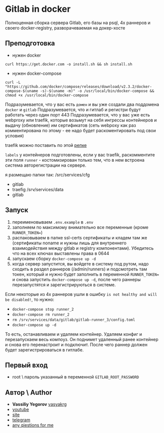 # Gitlab in docker

Полноценная сборка сервера Gitlab, его базы на psql, 4х раннеров и своего docker-registry, разворачеваемая на докер-хосте

## Преподготовка

- нужен docker

```
curl https://get.docker.com -o install.sh && sh install.sh
```

- нужен docker-compose

```
curl -L "https://github.com/docker/compose/releases/download/v2.3.2/docker-compose-$(uname -s)-$(uname -m)" -o /usr/local/bin/docker-compose && chmod +x /usr/local/bin/docker-compose
```

Подразумевается, что у вас есть `домен` и вы уже создали два поддомена `docker` и `gitlab`
Подразумевается, что и гитлаб и регистри будут работать через один порт 443
Подразумевается, что у вас уже есть webproxy или traefik, которые возьмут на себя ингрессы контейнеров и выдачу (обновление) им сертификатов
(сеть webpоxy как раз комментирована по этому - ее надо будет раскоментировать под свои условия)

traefik можно поставить по этой [репке](https://github.com/vasyakrg/traefik)

`labels` у контейнеров подготовлены, если у вас traefik, раскомментите эти поля
`runner` - костомизирован только тем, что в нем встроена система авторегистрации на сервере.

я размещаю папки так:
/src/services/cfg
 - gitlab
 - traefig
/srv/services/data
 - gitlab

## Запуск

1. переименовываем `.env.example` в `.env`
2. заполняем по максимому внимательно все переменные (кроме `RUNNER_TOKEN=`)
3. распаковываем в папке ssl-certs сертификаты и кладем там же (сертификаты noname и нужны лишь для внутреннего взаимодействия между gitlab и registry компонентами). Убедитесь что на всех ключах выставлены права в 0644
4. запускаем сборку `docker-compose up -d`
5. когда сервер запустится, вы войдете в систему под рутом, надо сходить в раздел раннеров (/admin/runners) и подсмотреть там токен, который и нужно будет заполнить в переменной `RUNNER_TOKEN=` и снова запустить `docker-compose up -d`, после чего раннеры перезапустятся и зарегистрируються в системе.

Если некоторые из 4х раннеров ушли в ошибку `is not healthy and will be disabled!`, то нужно:
- `docker-compose stop runner_2`
- `docker-compose rm runner_2`
- `rm /srv/services/data/gitlab/gitlab-runner_3/config.toml`
- `docker-compose up -d`

То есть, останавливаем и удаляем контейнер. Удаляем конфиг и перезапускаем весь компоуз.
Он поднимет удаленный ранее контейнер и снова его перенастроит и подключит.
После чего раннер должен будет зарегистрироваться в гитлабе.

## Первый вход

- root \ пароль указанный в переменной `GITLAB_ROOT_PASSWORD`

## Автор \ Author

- **Vassiliy Yegorov** [vasyakrg](https://github.com/vasyakrg)
- [youtube](https://youtube.com/realmanual)
- [site](https://vk.com/realmanual)
- [telegram](https://t.me/realmanual)
- [any qiestions for me](https://t.me/realmanual_group)
